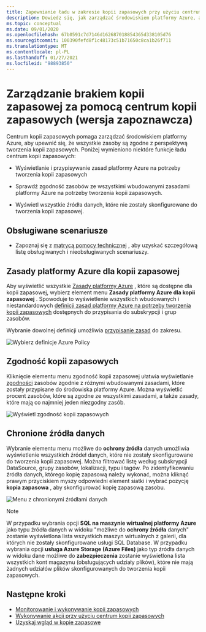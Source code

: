 ```yaml
---
title: Zapewnianie ładu w zakresie kopii zapasowych przy użyciu centrum kopii zapasowych
description: Dowiedz się, jak zarządzać środowiskiem platformy Azure, aby upewnić się, że wszystkie zasoby są zgodne z perspektywą tworzenia kopii zapasowych z centrum kopii zapasowych.
ms.topic: conceptual
ms.date: 09/01/2020
ms.openlocfilehash: 67b0591c7d7146d162687018854365d338105d76
ms.sourcegitcommit: 100390fefd8f1c48173c51b71650c8ca1b26f711
ms.translationtype: MT
ms.contentlocale: pl-PL
ms.lasthandoff: 01/27/2021
ms.locfileid: "98893850"
---
```

# <a name="govern-your-backup-estate-using-backup-center-preview"></a>Zarządzanie brakiem kopii zapasowej za pomocą centrum kopii zapasowych (wersja zapoznawcza)

Centrum kopii zapasowych pomaga zarządzać środowiskiem platformy Azure, aby upewnić się, że wszystkie zasoby są zgodne z perspektywą tworzenia kopii zapasowych. Poniżej wymieniono niektóre funkcje ładu centrum kopii zapasowych:

* Wyświetlanie i przypisywanie zasad platformy Azure na potrzeby tworzenia kopii zapasowych

* Sprawdź zgodność zasobów ze wszystkimi wbudowanymi zasadami platformy Azure na potrzeby tworzenia kopii zapasowych.

* Wyświetl wszystkie źródła danych, które nie zostały skonfigurowane do tworzenia kopii zapasowej.

## <a name="supported-scenarios"></a>Obsługiwane scenariusze

* Zapoznaj się z [matrycą pomocy technicznej](backup-center-support-matrix.md) , aby uzyskać szczegółową listę obsługiwanych i nieobsługiwanych scenariuszy.

## <a name="azure-policies-for-backup"></a>Zasady platformy Azure dla kopii zapasowej

Aby wyświetlić wszystkie [Zasady platformy Azure](../governance/policy/overview.md) , które są dostępne dla kopii zapasowej, wybierz element menu **Zasady platformy Azure dla kopii zapasowej** . Spowoduje to wyświetlenie wszystkich wbudowanych i niestandardowych [definicji zasad platformy Azure na potrzeby tworzenia kopii zapasowych](policy-reference.md) dostępnych do przypisania do subskrypcji i grup zasobów.

Wybranie dowolnej definicji umożliwia [przypisanie zasad](../governance/policy/tutorials/create-and-manage.md#assign-a-policy) do zakresu.

![Wybierz definicje Azure Policy](./media/backup-center-govern-environment/azure-policy-definitions.png)

## <a name="backup-compliance"></a>Zgodność kopii zapasowych

Kliknięcie elementu menu zgodność kopii zapasowej ułatwia wyświetlanie [zgodności](../governance/policy/how-to/get-compliance-data.md) zasobów zgodnie z różnymi wbudowanymi zasadami, które zostały przypisane do środowiska platformy Azure. Można wyświetlić procent zasobów, które są zgodne ze wszystkimi zasadami, a także zasady, które mają co najmniej jeden niezgodny zasób.

![Wyświetl zgodność kopii zapasowych](./media/backup-center-govern-environment/azure-policy-compliance.png)

## <a name="protectable-datasources"></a>Chronione źródła danych

Wybranie elementu menu możliwe do **ochrony źródła** danych umożliwia wyświetlenie wszystkich źródeł danych, które nie zostały skonfigurowane do tworzenia kopii zapasowej. Można filtrować listę według subskrypcji DataSource, grupy zasobów, lokalizacji, typu i tagów. Po zidentyfikowaniu źródła danych, którego kopię zapasową należy wykonać, można kliknąć prawym przyciskiem myszy odpowiedni element siatki i wybrać pozycję **kopia zapasowa** , aby skonfigurować kopię zapasową zasobu.

![Menu z chronionymi źródłami danych](./media/backup-center-govern-environment/protectable-datasources.png)

> [!NOTE]
> W przypadku wybrania opcji **SQL na maszynie wirtualnej platformy Azure** jako typu źródła danych w widoku "możliwe do **ochrony źródła** danych" zostanie wyświetlona lista wszystkich maszyn wirtualnych z galerii, dla których nie zostały skonfigurowane usługi SQL Database.
> W przypadku wybrania opcji **usługa Azure Storage (Azure Files)** jako typ źródła danych w widoku dane możliwe do **zabezpieczenia** zostanie wyświetlona lista wszystkich kont magazynu (obsługujących udziały plików), które nie mają żadnych udziałów plików skonfigurowanych do tworzenia kopii zapasowych.


## <a name="next-steps"></a>Następne kroki

* [Monitorowanie i wykonywanie kopii zapasowych](backup-center-monitor-operate.md)
* [Wykonywanie akcji przy użyciu centrum kopii zapasowych](backup-center-actions.md)
* [Uzyskaj wgląd w kopie zapasowe](backup-center-obtain-insights.md)
